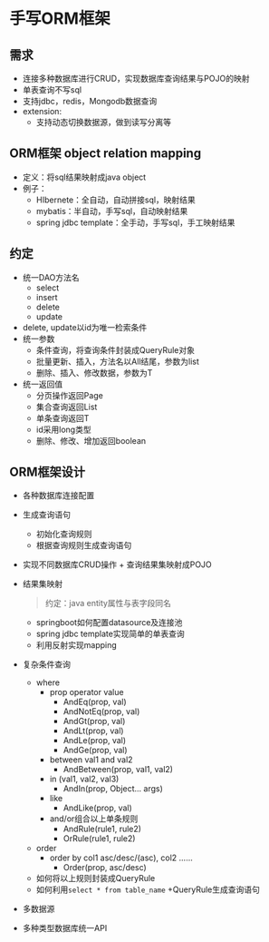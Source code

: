 # 手写ORM框架

## 需求

- 连接多种数据库进行CRUD，实现数据库查询结果与POJO的映射
- 单表查询不写sql
- 支持jdbc，redis，Mongodb数据查询
- extension:
  - 支持动态切换数据源，做到读写分离等

## ORM框架 object relation mapping

- 定义：将sql结果映射成java object
- 例子：
  - HIbernete：全自动，自动拼接sql，映射结果
  - mybatis：半自动，手写sql，自动映射结果
  - spring jdbc template：全手动，手写sql，手工映射结果

## 约定

- 统一DAO方法名
  - select
  - insert
  - delete
  - update
- delete, update以id为唯一检索条件
- 统一参数
  - 条件查询，将查询条件封装成QueryRule对象
  - 批量更新、插入，方法名以All结尾，参数为list
  - 删除、插入、修改数据，参数为T
- 统一返回值
  - 分页操作返回Page
  - 集合查询返回List
  - 单条查询返回T
  - id采用long类型
  - 删除、修改、增加返回boolean

## ORM框架设计

- 各种数据库连接配置
- 生成查询语句
  - 初始化查询规则
  - 根据查询规则生成查询语句
- 实现不同数据库CRUD操作 + 查询结果集映射成POJO

- 结果集映射

  > 约定：java entity属性与表字段同名

  - springboot如何配置datasource及连接池
  - spring jdbc template实现简单的单表查询
  - 利用反射实现mapping

- 复杂条件查询

  - where
    - prop operator value       
      - AndEq(prop, val)
      - AndNotEq(prop, val)
      - AndGt(prop, val)
      - AndLt(prop, val)
      - AndLe(prop, val)
      - AndGe(prop, val)
    - between val1 and val2
      - AndBetween(prop, val1, val2)
    - in (val1, val2, val3)
      - AndIn(prop, Object... args)
    - like
      - AndLike(prop, val)
    - and/or组合以上单条规则
      - AndRule(rule1, rule2)
      - OrRule(rule1, rule2)
  - order
    - order by col1 asc/desc/(asc), col2 ......
      - Order(prop, asc/desc)
  - 如何将以上规则封装成QueryRule
  - 如何利用`select * from table_name` +QueryRule生成查询语句 

- 多数据源

- 多种类型数据库统一API

